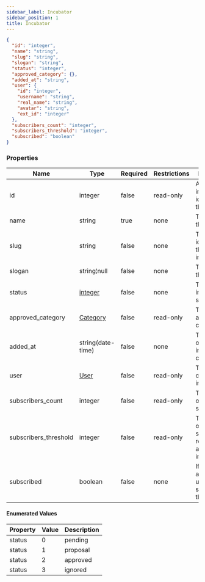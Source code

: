 ```yaml
---
sidebar_label: Incubator
sidebar_position: 1
title: Incubator
---
```


```json
{
  "id": "integer",
  "name": "string",
  "slug": "string",
  "slogan": "string",
  "status": "integer",
  "approved_category": {},
  "added_at": "string",
  "user": {
    "id": "integer",
    "username": "string",
    "real_name": "string",
    "avatar": "string",
    "ext_id": "integer"
  },
  "subscribers_count": "integer",
  "subscribers_threshold": "integer",
  "subscribed": "boolean"
}

```

### Properties

| Name                  | Type                                                                 | Required | Restrictions | Description                                                 |
|-----------------------|----------------------------------------------------------------------|----------|--------------|-------------------------------------------------------------|
| id                    | integer                                                              | false    | read-only    | A unique integer value identifying this incubator           |
| name                  | string                                                               | true     | none         | The name of the incubator                                   |
| slug                  | string                                                               | false    | none         | The slug identifying the incubator in a URL                 |
| slogan                | string¦null                                                          | false    | none         | The slogan of the incubator                                 |
| status                | [integer](/docs/apireference/v2/schemas/incubator#enumerated-values) | false    | none         | The incubator statuses                                      |
| approved_category     | [Category](/docs/apireference/v2/schemas/category)                   | false    | read-only    | The approved category obj                                   |
| added_at              | string(date-time)                                                    | false    | none         | The datetime of the incubator creation                      |
| user                  | [User](/docs/apireference/v2/schemas/user)                           | false    | read-only    | The user who created the incubator                          |
| subscribers_count     | integer                                                              | false    | read-only    | The number of incubator suscribers                          |
| subscribers_threshold | integer                                                              | false    | read-only    | The number of subscribers required to approve the incubator |
| subscribed            | boolean                                                              | false    | none         | If the authenticated user has subscribed to the incubator   |

#### Enumerated Values

| Property | Value | Description |
|----------|-------|-------------|
| status   | 0     | pending     |
| status   | 1     | proposal    |
| status   | 2     | approved    |
| status   | 3     | ignored     |